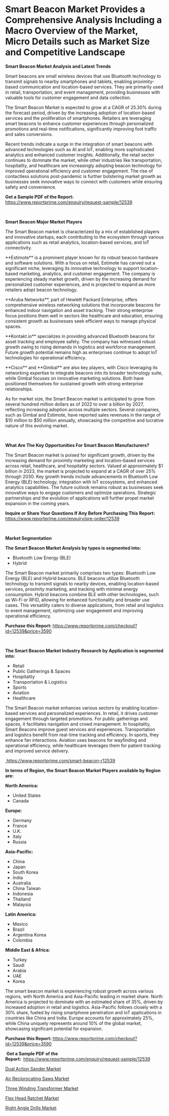 <p><h1>Smart Beacon Market Provides a Comprehensive Analysis Including a Macro Overview of the Market, Micro Details such as Market Size and Competitive Landscape</h1></p><p><strong>Smart Beacon Market Analysis and Latest Trends</strong></p>
<p><p>Smart beacons are small wireless devices that use Bluetooth technology to transmit signals to nearby smartphones and tablets, enabling proximity-based communication and location-based services. They are primarily used in retail, transportation, and event management, providing businesses with valuable tools for customer engagement and data collection.</p><p>The Smart Beacon Market is expected to grow at a CAGR of 25.30% during the forecast period, driven by the increasing adoption of location-based services and the proliferation of smartphones. Retailers are leveraging smart beacons to enhance customer experiences through personalized promotions and real-time notifications, significantly improving foot traffic and sales conversions. </p><p>Recent trends indicate a surge in the integration of smart beacons with advanced technologies such as AI and IoT, enabling more sophisticated analytics and enhanced customer insights. Additionally, the retail sector continues to dominate the market, while other industries like transportation, hospitality, and healthcare are increasingly adopting beacon technology for improved operational efficiency and customer engagement. The rise of contactless solutions post-pandemic is further bolstering market growth as businesses seek innovative ways to connect with customers while ensuring safety and convenience.</p></p>
<p><strong>Get a Sample PDF of the Report:&nbsp;</strong> <a href="https://www.reportprime.com/enquiry/request-sample/12539?utm_campaign=2771&utm_medium=2&utm_source=Github&utm_content=ia&utm_term=18032025&utm_id=smart-beacon">https://www.reportprime.com/enquiry/request-sample/12539</a></p>
<p>&nbsp;</p>
<p><strong>Smart Beacon Major Market Players</strong></p>
<p><p>The Smart Beacon market is characterized by a mix of established players and innovative startups, each contributing to the ecosystem through various applications such as retail analytics, location-based services, and IoT connectivity.</p><p>**Estimote** is a prominent player known for its robust beacon hardware and software solutions. With a focus on retail, Estimote has carved out a significant niche, leveraging its innovative technology to support location-based marketing, analytics, and customer engagement. The company is experiencing steady market growth, driven by the increasing demand for personalized customer experiences, and is projected to expand as more retailers adopt beacon technology.</p><p>**Aruba Networks**, part of Hewlett Packard Enterprise, offers comprehensive wireless networking solutions that incorporate beacons for enhanced indoor navigation and asset tracking. Their strong enterprise focus positions them well in sectors like healthcare and education, ensuring consistent growth as businesses seek efficient ways to manage physical spaces.</p><p>**Kontakt.io** specializes in providing advanced Bluetooth beacons for asset tracking and employee safety. The company has witnessed robust growth owing to rising demands in logistics and workforce management. Future growth potential remains high as enterprises continue to adopt IoT technologies for operational efficiency.</p><p>**Cisco** and **Gimbal** are also key players, with Cisco leveraging its networking expertise to integrate beacons into its broader technology suite, while Gimbal focuses on innovative marketing solutions. Both have positioned themselves for sustained growth with strong enterprise relationships.</p><p>As for market size, the Smart Beacon market is anticipated to grow from several hundred million dollars as of 2022 to over a billion by 2027, reflecting increasing adoption across multiple sectors. Several companies, such as Gimbal and Estimote, have reported sales revenues in the range of $10 million to $50 million annually, showcasing the competitive and lucrative nature of this evolving market.</p></p>
<p>&nbsp;</p>
<p><strong>What Are The Key Opportunities For Smart Beacon Manufacturers?</strong></p>
<p><p>The Smart Beacon market is poised for significant growth, driven by the increasing demand for proximity marketing and location-based services across retail, healthcare, and hospitality sectors. Valued at approximately $1 billion in 2023, the market is projected to expand at a CAGR of over 25% through 2030. Key growth trends include advancements in Bluetooth Low Energy (BLE) technology, integration with IoT ecosystems, and enhanced analytics capabilities. The future outlook remains robust as businesses seek innovative ways to engage customers and optimize operations. Strategic partnerships and the evolution of applications will further propel market expansion in the coming years.</p></p>
<p><strong>Inquire or Share Your Questions If Any Before Purchasing This Report:</strong> <a href="https://www.reportprime.com/enquiry/pre-order/12539?utm_campaign=2771&utm_medium=2&utm_source=Github&utm_content=ia&utm_term=18032025&utm_id=smart-beacon">https://www.reportprime.com/enquiry/pre-order/12539</a></p>
<p>&nbsp;</p>
<p><strong>Market Segmentation</strong></p>
<p><strong>The Smart Beacon Market Analysis by types is segmented into:</strong></p>
<p><ul><li>Bluetooth Low Energy (BLE)</li><li>Hybrid</li></ul></p>
<p><p>The Smart Beacon market primarily comprises two types: Bluetooth Low Energy (BLE) and Hybrid beacons. BLE beacons utilize Bluetooth technology to transmit signals to nearby devices, enabling location-based services, proximity marketing, and tracking with minimal energy consumption. Hybrid beacons combine BLE with other technologies, such as Wi-Fi or RFID, allowing for enhanced functionality and broader use cases. This versatility caters to diverse applications, from retail and logistics to event management, optimizing user engagement and improving operational efficiency.</p></p>
<p><strong>Purchase this Report:&nbsp;</strong><a href="https://www.reportprime.com/checkout?id=12539&price=3590&utm_campaign=2771&utm_medium=2&utm_source=Github&utm_content=ia&utm_term=18032025&utm_id=smart-beacon">https://www.reportprime.com/checkout?id=12539&price=3590</a></p>
<p>&nbsp;</p>
<p><strong>The Smart Beacon Market Industry Research by Application is segmented into:</strong></p>
<p><ul><li>Retail</li><li>Public Gatherings & Spaces</li><li>Hospitality</li><li>Transportation & Logistics</li><li>Sports</li><li>Aviation</li><li>Healthcare</li></ul></p>
<p><p>The Smart Beacon market enhances various sectors by enabling location-based services and personalized experiences. In retail, it drives customer engagement through targeted promotions. For public gatherings and spaces, it facilitates navigation and crowd management. In hospitality, Smart Beacons improve guest services and experiences. Transportation and logistics benefit from real-time tracking and efficiency. In sports, they enhance fan interactions. Aviation uses beacons for wayfinding and operational efficiency, while healthcare leverages them for patient tracking and improved service delivery.</p></p>
<p><a href="https://www.reportprime.com/smart-beacon-r12539?utm_campaign=2771&utm_medium=2&utm_source=Github&utm_content=ia&utm_term=18032025&utm_id=smart-beacon">&nbsp;https://www.reportprime.com/smart-beacon-r12539</a></p>
<p><strong>In terms of Region, the Smart Beacon Market Players available by Region are:</strong></p>
<p>
    <p> <strong> North America: </strong>
        <ul>
            <li>United States</li>
            <li>Canada</li>
        </ul>
        </p> 
    <p> <strong> Europe: </strong>
        <ul>
            <li>Germany</li>
            <li>France</li>
            <li>U.K.</li>
            <li>Italy</li>
            <li>Russia</li>
        </ul>
        </p> 
    <p> <strong> Asia-Pacific: </strong>
        <ul>
            <li>China</li>
            <li>Japan</li>
            <li>South Korea</li>
            <li>India</li>
            <li>Australia</li>
            <li>China Taiwan</li>
            <li>Indonesia</li>
            <li>Thailand</li>
            <li>Malaysia</li>
        </ul>
        </p> 
    <p> <strong> Latin America: </strong>
        <ul>
            <li>Mexico</li>
            <li>Brazil</li>
            <li>Argentina Korea</li>
            <li>Colombia</li>
        </ul>
        </p> 
    <p> <strong> Middle East & Africa: </strong>
        <ul>
            <li>Turkey</li>
            <li>Saudi</li>
            <li>Arabia</li>
            <li>UAE</li>
            <li>Korea</li>
        </ul>
    </p>
    </p>
<p><p>The smart beacon market is experiencing robust growth across various regions, with North America and Asia-Pacific leading in market share. North America is projected to dominate with an estimated share of 35%, driven by increased adoption in retail and logistics. Asia-Pacific follows closely with a 30% share, fueled by rising smartphone penetration and IoT applications in countries like China and India. Europe accounts for approximately 25%, while China uniquely represents around 10% of the global market, showcasing significant potential for expansion.</p></p>
<p><strong>Purchase this Report: </strong><a href="https://www.reportprime.com/checkout?id=12539&price=3590&utm_campaign=2771&utm_medium=2&utm_source=Github&utm_content=ia&utm_term=18032025&utm_id=smart-beacon">https://www.reportprime.com/checkout?id=12539&price=3590</a></p>
<p>&nbsp;<strong>Get a Sample PDF of the Report:&nbsp;&nbsp;</strong><a href="https://www.reportprime.com/enquiry/request-sample/12539?utm_campaign=2771&utm_medium=2&utm_source=Github&utm_content=ia&utm_term=18032025&utm_id=smart-beacon">https://www.reportprime.com/enquiry/request-sample/12539</a></p>
<p><strong></strong></p>
<p><p><a href="https://www.linkedin.com/pulse/dual-action-sander-market-consolidation-impact-structure-icyne?utm_campaign=2771&utm_medium=2&utm_source=Github&utm_content=ia&utm_term=18032025&utm_id=smart-beacon">Dual Action Sander Market</a></p><p><a href="https://www.linkedin.com/pulse/in-depth-air-reciprocating-saws-market-research-comprehensive-4rwze?utm_campaign=2771&utm_medium=2&utm_source=Github&utm_content=ia&utm_term=18032025&utm_id=smart-beacon">Air Reciprocating Saws Market</a></p><p><a href="https://github.com/stillsfloria19981/Market-Research-Report-List-1/blob/main/three-winding-transformer-market.md?utm_campaign=2771&utm_medium=2&utm_source=Github&utm_content=ia&utm_term=18032025&utm_id=smart-beacon">Three Winding Transformer Market</a></p><p><a href="https://www.linkedin.com/pulse/comprehensive-analysis-global-flex-head-ratchet-market-2025-2032-c5pye?utm_campaign=2771&utm_medium=2&utm_source=Github&utm_content=ia&utm_term=18032025&utm_id=smart-beacon">Flex Head Ratchet Market</a></p><p><a href="https://www.linkedin.com/pulse/right-angle-drills-market-trends-share-analysis-size-growing-xxehe?utm_campaign=2771&utm_medium=2&utm_source=Github&utm_content=ia&utm_term=18032025&utm_id=smart-beacon">Right Angle Drills Market</a></p></p>